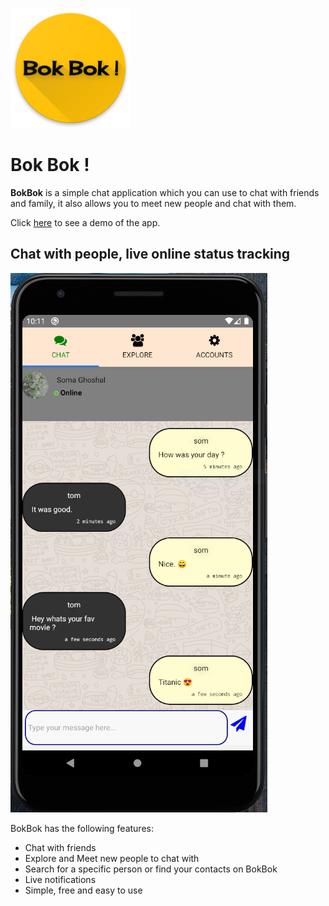 
<p>
  <img src="https://github.com/Arp-G/BokBok/blob/master/showcase/banner.png" />
</p>

# Bok Bok !

**BokBok** is a simple chat application which you can use to chat with friends and family, it also allows you to meet new people and chat with them.

Click [here](https://bokbok.s3.ap-south-1.amazonaws.com/bokbok.gif) to see a demo of the app.

## Chat with people, live online status tracking
<p>
  <img src="https://github.com/Arp-G/BokBok/blob/master/showcase/BokBok%20Screeshots/ChatPage.PNG" />
</p>

BokBok has the following features:

* Chat with friends
* Explore and Meet new people to chat with
* Search for a specific person or find your contacts on BokBok
* Live notifications
* Simple, free and easy to use
